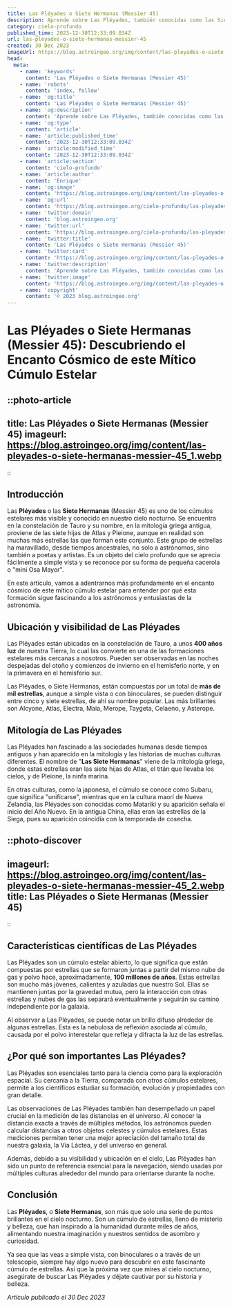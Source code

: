 ```yaml
---
title: Las Pléyades o Siete Hermanas (Messier 45)
description: Aprende sobre Las Pléyades, también conocidas como las Siete Hermanas en Messier 45, un fascinante cúmulo estelar en nuestra galaxia. ¡Descubre más aquí!
category: cielo-profundo
published_time: 2023-12-30T12:33:09.034Z
url: las-pleyades-o-siete-hermanas-messier-45
created: 30 Dec 2023
imageUrl: https://blog.astroingeo.org/img/content/las-pleyades-o-siete-hermanas-messier-45_3.webp
head:
  meta:
    - name: 'keywords'
      content: 'Las Pléyades o Siete Hermanas (Messier 45)'
    - name: 'robots'
      content: 'index, follow'
    - name: 'og:title'
      content: 'Las Pléyades o Siete Hermanas (Messier 45)'
    - name: 'og:description'
      content: 'Aprende sobre Las Pléyades, también conocidas como las Siete Hermanas en Messier 45, un fascinante cúmulo estelar en nuestra galaxia. ¡Descubre más aquí!'
    - name: 'og:type'
      content: 'article'
    - name: 'article:published_time'
      content: '2023-12-30T12:33:09.034Z'
    - name: 'article:modified_time'
      content: '2023-12-30T12:33:09.034Z'
    - name: 'article:section'
      content: 'cielo-profundo'
    - name: 'article:author'
      content: 'Enrique'
    - name: 'og:image'
      content: 'https://blog.astroingeo.org/img/content/las-pleyades-o-siete-hermanas-messier-45_3.webp'
    - name: 'og:url'
      content: 'https://blog.astroingeo.org/cielo-profundo/las-pleyades-o-siete-hermanas-messier-45'
    - name: 'twitter:domain'
      content: 'blog.astroingeo.org'
    - name: 'twitter:url'
      content: 'https://blog.astroingeo.org/cielo-profundo/las-pleyades-o-siete-hermanas-messier-45'
    - name: 'twitter:title'
      content: 'Las Pléyades o Siete Hermanas (Messier 45)'
    - name: 'twitter:card'
      content: 'https://blog.astroingeo.org/img/content/las-pleyades-o-siete-hermanas-messier-45_3.webp'
    - name: 'twitter:description'
      content: 'Aprende sobre Las Pléyades, también conocidas como las Siete Hermanas en Messier 45, un fascinante cúmulo estelar en nuestra galaxia. ¡Descubre más aquí!'
    - name: 'twitter:image'
      content: 'https://blog.astroingeo.org/img/content/las-pleyades-o-siete-hermanas-messier-45_3.webp'
    - name: 'copyright'
      content: '© 2023 blog.astroingeo.org'
---
```

# Las Pléyades o Siete Hermanas (Messier 45): Descubriendo el Encanto Cósmico de este Mítico Cúmulo Estelar

::photo-article
---
title: Las Pléyades o Siete Hermanas (Messier 45)
imageurl: https://blog.astroingeo.org/img/content/las-pleyades-o-siete-hermanas-messier-45_1.webp
---
::

## Introducción

Las **Pléyades** o las **Siete Hermanas** (Messier 45) es uno de los cúmulos estelares más visible y conocido en nuestro cielo nocturno. Se encuentra en la constelación de Tauro y su nombre, en la mitología griega antigua, proviene de las siete hijas de Atlas y Pleione, aunque en realidad son muchas más estrellas las que forman este conjunto. Este grupo de estrellas ha maravillado, desde tiempos ancestrales, no solo a astrónomos, sino también a poetas y artistas. Es un objeto del cielo profundo que se aprecia fácilmente a simple vista y se reconoce por su forma de pequeña cacerola o "mini Osa Mayor". 

En este artículo, vamos a adentrarnos más profundamente en el encanto cósmico de este mítico cúmulo estelar para entender por qué esta formación sigue fascinando a los astrónomos y entusiastas de la astronomía.

## Ubicación y visibilidad de Las Pléyades

Las Pléyades están ubicadas en la constelación de Tauro, a unos **400 años luz** de nuestra Tierra, lo cual las convierte en una de las formaciones estelares más cercanas a nosotros. Pueden ser observadas en las noches despejadas del otoño y comienzos de invierno en el hemisferio norte, y en la primavera en el hemisferio sur.

Las Pléyades, o Siete Hermanas, están compuestas por un total de **más de mil estrellas**, aunque a simple vista o con binoculares, se pueden distinguir entre cinco y siete estrellas, de ahí su nombre popular. Las más brillantes son Alcyone, Atlas, Electra, Maia, Merope, Taygeta, Celaeno, y Asterope.

## Mitología de Las Pléyades

Las Pléyades han fascinado a las sociedades humanas desde tiempos antiguos y han aparecido en la mitología y las historias de muchas culturas diferentes. El nombre de "**Las Siete Hermanas**" viene de la mitología griega, donde estas estrellas eran las siete hijas de Atlas, el titán que llevaba los cielos, y de Pleione, la ninfa marina.

En otras culturas, como la japonesa, el cúmulo se conoce como Subaru, que significa "unificarse", mientras que en la cultura maorí de Nueva Zelandia, las Pléyades son conocidas como Matariki y su aparición señala el inicio del Año Nuevo. En la antigua China, ellas eran las estrellas de la Siega, pues su aparición coincidía con la temporada de cosecha.


::photo-discover
---
imageurl: https://blog.astroingeo.org/img/content/las-pleyades-o-siete-hermanas-messier-45_2.webp
title: Las Pléyades o Siete Hermanas (Messier 45)
---
::

## Características científicas de Las Pléyades

Las Pléyades son un cúmulo estelar abierto, lo que significa que están compuestas por estrellas que se formaron juntas a partir del mismo nube de gas y polvo hace, aproximadamente, **100 millones de años**. Estas estrellas son mucho más jóvenes, calientes y azuladas que nuestro Sol. Ellas se mantienen juntas por la gravedad mutua, pero la interacción con otras estrellas y nubes de gas las separará eventualmente y seguirán su camino independiente por la galaxia.

Al observar a Las Pléyades, se puede notar un brillo difuso alrededor de algunas estrellas. Esta es la nebulosa de reflexión asociada al cúmulo, causada por el polvo interestelar que refleja y difracta la luz de las estrellas.

## ¿Por qué son importantes Las Pléyades?

Las Pléyades son esenciales tanto para la ciencia como para la exploración espacial. Su cercanía a la Tierra, comparada con otros cúmulos estelares, permite a los científicos estudiar su formación, evolución y propiedades con gran detalle.

Las observaciones de Las Pléyades también han desempeñado un papel crucial en la medición de las distancias en el universo. Al conocer la distancia exacta a través de múltiples métodos, los astrónomos pueden calcular distancias a otros objetos celestes y cúmulos estelares. Estas mediciones permiten tener una mejor apreciación del tamaño total de nuestra galaxia, la Vía Láctea, y del universo en general.

Además, debido a su visibilidad y ubicación en el cielo, Las Pléyades han sido un punto de referencia esencial para la navegación, siendo usadas por múltiples culturas alrededor del mundo para orientarse durante la noche.

## Conclusión 

Las **Pléyades**, o **Siete Hermanas**, son más que solo una serie de puntos brillantes en el cielo nocturno. Son un cúmulo de estrellas, lleno de misterio y belleza, que han inspirado a la humanidad durante miles de años, alimentando nuestra imaginación y nuestros sentidos de asombro y curiosidad. 

Ya sea que las veas a simple vista, con binoculares o a través de un telescopio, siempre hay algo nuevo para descubrir en este fascinante cúmulo de estrellas. Así que la próxima vez que mires al cielo nocturno, asegúrate de buscar Las Pléyades y déjate cautivar por su historia y belleza.

_Artículo publicado el 30 Dec 2023_